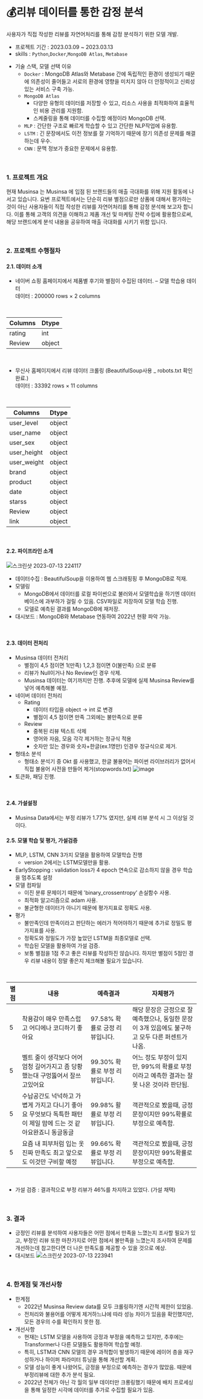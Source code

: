 # 💰리뷰 데이터를 통한 감정 분석
사용자가 직접 작성한 리뷰를 자연어처리를 통해 감정 분석하기 위한 모델 개발.
- 프로젝트 기간 : 2023.03.09 ~ 2023.03.13
- skills : ```Python```,```Docker```,```MongoDB Atlas```, ```Metabase```

* 기술 스택, 모델 선택 이유
  * ```Docker``` : MongoDB Atlas와 Metabase 간에 독립적인 환경이 생성되기 때문에 의존성이 줄어들고 서로의 환경에 영향을 미치지 않아 더 안정적이고 신뢰성있는 서비스 구축 가능.
  * ```MongoDB Atlas```
    * 다양한 유형의 데이터를 저장할 수 있고, 리소스 사용을 최적화하여 효율적인 비용 관리를 지원함.
    * 스케줄링을 통해 데이터를 수집할 예정이라 MongoDB 선택.
  * ```MLP``` : 간단한 구조로 빠르게 학습할 수 있고 간단한 NLP작업에 유용함.
  * ```LSTM``` : 긴 문장에서도 이전 정보를 잘 기억하기 때문에 장기 의존성 문제를 해결하는데 우수.
  * ```CNN``` : 문맥 정보가 중요한 문제에서 유용함.
    
<br>

### 1. 프로젝트 개요
현재 Musinsa 는 Musinsa 에 입점 된 브랜드들의 매출 극대화를 위해 지원 활동에 나서고 있습니다. 
요번 프로젝트에서는 단순히 리뷰 별점으로만 상품에 대해서 평가하는 것이 아닌 사용자들이 직접 작성한 리뷰를 자연어처리를 통해 감정 분석해 보고자 합니다. 이를 통해 고객의 의견을 이해하고 제품 개선 및 마케팅 전략 수립에 활용함으로써, 해당 브랜드에게 분석 내용을 공유하여 매출 극대화를 시키기 위함 입니다.

<br>

### 2. 프로젝트 수행절차  
#### 2.1. 데이터 소개
* 네이버 쇼핑 홈페이지에서 제품별 후기와 별점이 수집된 데이터. – 모델 학습용 데이터   
  데이터 : 200000 rows × 2 columns

<br>

|Columns|Dtype|
|--------|-------|
|rating|int|
|Review|object|

<br>

* 무신사 홈페이지에서 리뷰 데이터 크롤링 (BeautifulSoup사용 _ robots.txt 확인 완료.)   
  데이터 : 33392 rows × 11 columns

<br>

|Columns|Dtype|
|--------|-------|
|user_level|object|
|user_name|object|
|user_sex|object|
|user_height|object|
|user_weight|object|
|brand|object|
|product|object|
|date|object|
|starss|object|
|Review|object|
|link|object|

<br>

#### 2.2. 파이프라인 소개
![스크린샷 2023-07-13 224117](https://github.com/KIMJEONGSU/js_portfolio/assets/23291338/d42d6a7f-3d10-441c-aeaf-72a975dd2a53)
* 데이터수집 : BeautifulSoup을 이용하여 웹 스크래핑핑 후 MongoDB로 적재.
* 모델링
  * MongoDB에서 데이터를 로컬 파이썬으로 불러와서 모델학습을 하기엔 데이터베이스에 과부하가 걸릴 수 있음. CSV파일로 저장하여 모델 학습 진행.
  * 모델로 예측된 결과를 MongoDB에 재저장.
* 대시보드 : MongoDB와 Metabase 연동하여 2022년 현황 파악 가능.
  
<br>

#### 2.3. 데이터 전처리
* Musinsa 데이터 전처리
  *  별점이 4,5 점이면 1(만족) 1,2,3 점이면 0(불만족) 으로 분류
  *  리뷰가 Null이거나 No Review인 경우 삭제.
  *  Musinsa 데이터는 여기까지만 진행. 추후에 모델에 실제 Musinsa Review를 넣어 예측해볼 예정.
* 네이버 데이터 전처리
  * Rating
    * 데이터 타입을 object -> int 로 변경
    * 별점이 4,5 점이면 만족 그외에는 불만족으로 분류
  * Review
    * 중복된 리뷰 텍스트 삭제
    * 영어와 자음, 모음 각각 제거하는 정규식 적용
    * 숫자만 있는 경우와 숫자+한글(ex.1명만) 인경우 정규식으로 제거.
* 형태소 분석
  * 형태소 분석기 중 Okt 를 사용했고, 한글 불용어는 파이썬 라이브러리가 없어서 직접 불용어 사전을 만들어 제거(stopwords.txt)
    ![image](https://user-images.githubusercontent.com/23291338/235723982-294de4d9-ceca-4434-96b2-2acd07a3deec.png)
* 토큰화, 패딩 진행.

<br>

#### 2.4. 가설설정
- Musinsa Data에서는 부정 리뷰가 1.77% 였지만, 실제 리뷰 분석 시 그 이상일 것이다.

#### 2.5. 모델 학습 및 평가, 가설검증
* MLP, LSTM, CNN 3가지 모델을 활용하여 모델학습 진행
  * version 2에서는 LSTM모델만을 활용.  
* EarlyStopping : validation loss가 4 epoch 연속으로 감소하지 않을 경우 학습을 멈추도록 설정
* 모델 컴파일
  * 이진 분류 문제이기 때문에 'binary_crossentropy’ 손실함수 사용.
  * 최적화 알고리즘으로 adam 사용.
  * 불균형한 데이터가 아니기 때문에 평가지표로 정확도 사용.
* 평가
  * 불만족인데 만족이라고 판단하는 에러가 적어야하기 때문에 추가로 정밀도 평가지표를 사용.   
  * 정확도와 정밀도가 가장 높았던 LSTM을 최종모델로 선택. 
  * 학습된 모델을 활용하여 가설 검증.
  * 보통 별점을 1점 주고 좋은 리뷰를 작성하진 않습니다. 하지만 별점이 5점인 경우 리뷰 내용이 정말 좋은지 체크해볼 필요가 있습니다.

<br>

|별점|내용|예측결과|자체평가|
|-------------|---------------|-----------|---|
|5|착용감이 매우 만족스럽고 어디에나 코디하기 좋아요|97.58% 확률로 긍정 리뷰입니다.|해당 문장은 긍정으로 잘 예측했으나, 동일한 문장이 3개 있음에도 불구하고 모두 다른 퍼센트가 나옴.|
|5|벨트 줄이 생각보다 어어엄청 길어가지고 좀 당황했는대 구멍뚫어서 잘쓰고있어요|99.30% 확률로 부정 리뷰입니다.|어느 정도 부정이 있지만, 99%의 확률로 부정이라고 예측한 결과는 잘못 나온 것이라 판단됨.|
|5|수납공간도 넉넉하고 가볍게 가지고 다니기 좋아요 무엇보다 독특한 패턴이 제일 맘에 드는 것 같아요완죠니 동글동글|99.98% 활률로 부정 리뷰입니다.|객관적으로 봤을때, 긍정문장이지만 99%확률로 부정으로 예측함.|
|5|요즘 내 피부처럼 입는 옷 진짜 만족도 최고 앞으로도 이것만 구비할 예정|99.66% 확률로 부정 리뷰입니다.|객관적으로 봤을때, 긍정문장이지만 99%확률로 부정으로 예측함.|

<br>

* 가설 검증 : 결과적으로 부정 리뷰가 46%를 차지하고 있었다. (가설 채택)

<br>

### 3. 결과
* 긍정인 리뷰를 분석하여 사용자들은 어떤 점에서 만족을 느꼈는지 조사할 필요가 있고, 부정인 리뷰 또한 마찬가지로 어떤 점에서 불만족을 느꼈는지 조사하여 문제를 개선하는데 참고한다면 더 나은 만족도를 제공할 수 있을 것으로 예상.
* 대시보드
![스크린샷 2023-07-13 223941](https://github.com/KIMJEONGSU/js_portfolio/assets/23291338/38d603c6-88e8-4651-ba21-f04fa271f107)
  
<br>

### 4. 한계점 및 개선사항
* 한계점
  * 2022년 Musinsa Review data를 모두 크롤링하기엔 시간적 제한이 있었음.
  * 전처리와 불용어를 어떻게 제거하느냐에 따라 성능 차이가 있음을 확인했지만, 모든 경우의 수를 확인하지 못한 점.
* 개선사항
  * 현재는 LSTM 모델을 사용하여 긍정과 부정을 예측하고 있지만, 추후에는 Transformer나 다른 모델들도 활용하여 학습할 예정.
  * 특히, LSTM과 CNN 모델의 경우 과적합이 발생하기 때문에 레이어 층을 재구성하거나 하이퍼 파라미터 튜닝을 통해 개선할 계획.
  * 모델 성능이 좋게 나왔어도, 긍정을 부정으로 예측하는 경우가 많았음. 때문에 부정리뷰에 대한 추가 분석 필요.
  * 2022년 전체가 아닌 각 월의 일부 데이터만 크롱링했기 때문에 배치 프로세싱을 통해 일정한 시각에 데이터를 추가로 수집할 필요가 있음.

